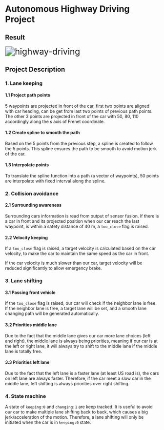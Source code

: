 # Autonomous Highway Driving Project

## Result

<img src="./media/highway-driving.gif" alt="highway-driving" style="zoom:200%;" />

## Project Description

### 1. Lane keeping

#### 1.1 Project path points

5 waypoints are projected in front of the car, first two points are aligned with car heading, can be get from last two points of previous path points. The other 3 points are projected in front of the car with 50, 80, 110 accordingly along the s axis of Frenet coordinate.

#### 1.2 Create spline to smooth the path

Based on the 5 points from the previous step, a spline is created to follow the 5 points. This spline ensures the path to be smooth to avoid motion jerk of the car.

#### 1.3 Interpolate points

To translate the spline function into a path (a vector of waypoints), 50 points are interpolate with fixed interval along the spline.

### 2. Collision avoidance

#### 2.1 Surrounding awareness

Surrounding cars information is read from output of sensor fusion. If there is a car in front and its projected position when our car reach the last waypoint, is within a safety distance of 40 m, a `too_close` flag is raised.

#### 2.2 Velocity keeping

If a `too_close` flag is raised, a target velocity is calculated based on the car velocity, to make the car to maintain the same speed as the car in front.

If the car velocity is much slower than our car, target velocity will be reduced significantly to allow emergency brake.

### 3. Lane shifting

#### 3.1 Passing front vehicle

If the `too_close` flag is raised, our car will check if the neighbor lane is free. If the neighbor lane is free, a target lane will be set, and a smooth lane changing path will be generated automatically. 

#### 3.2 Priorities middle lane

Due to the fact that the middle lane gives our car more lane choices (left and right), the middle lane is always being priorities, meaning if our car is at the left or right lane, it will always try to shift to the middle lane if the middle lane is totally free.

#### 3.3 Priorities left lane

Due to the fact that the left lane is a faster lane (at least US road is), the cars on left lane are always faster. Therefore, if the car meet a slow car in the middle lane, left shifting is always priorities over right shifting.

### 4. State machine

A state of `keeping:0` and `changing:1` are keep tracked. It is useful to avoid our car to make multiple lane shifting back to back, which causes a big jerk/acceleration of the motion. Therefore, a lane shifting will only be initiated when the car is in `keeping:0` state.

 